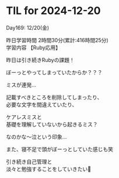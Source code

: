 # TIL for 2024-12-20
Day169: 12/20(金)<br>

昨日学習時間 2時間30分(累計:416時間25分)<br>
学習内容 【Ruby応用】<br>

昨日は引き続きRubyの課題！<br>

ぼーっとやってしまっていたからか？？？<br>

ミスが連発…<br>

記載すべきところを削除してしまったり、<br>
必要な文字を間違えていたり、<br>

ケアレスミスと<br>
基礎を理解していないから起きるミス？<br>

なのかな〜泣という印象…<br>

また、寝不足で頭がぼーっとしていた感じも笑<br>

引き続き自己管理と<br>
淡々と勉強することをしていきたい🙏<br>